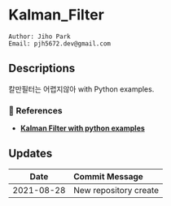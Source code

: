 # Kalman_Filter
````
Author: Jiho Park
Email: pjh5672.dev@gmail.com
````

## Descriptions
칼만필터는 어렵지않아 with Python examples.      

  
### :memo: References  
- **[Kalman Filter with python examples](https://github.com/tbmoon/kalman_filter)**   

## Updates
| Date | Commit Message |
|:----:|:----|
| 2021-08-28 | New repository create |
